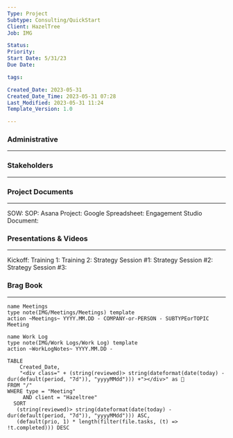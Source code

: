```yaml
---
Type: Project
Subtype: Consulting/QuickStart
Client: HazelTree
Job: IMG

Status: 
Priority: 
Start Date: 5/31/23
Due Date: 

tags: 

Created_Date: 2023-05-31
Created_Date_Time: 2023-05-31 07:28
Last_Modified: 2023-05-31 11:24
Template_Version: 1.0

---
```

### Administrative
---



### Stakeholders
---



### Project Documents
---
SOW: 
SOP: 
Asana Project: 
Google Spreadsheet: 
Engagement Studio Document: 

### Presentations & Videos
---
Kickoff: 
Training 1: 
Training 2: 
Strategy Session #1: 
Strategy Session #2: 
Strategy Session #3: 


### Brag Book
---



```button
name Meetings
type note(IMG/Meetings/Meetings) template
action ~Meetings~ YYYY.MM.DD - COMPANY-or-PERSON - SUBTYPEorTOPIC Meeting
```
```button
name Work Log
type note(IMG/Work Logs/Work Log) template
action ~WorkLogNotes~ YYYY.MM.DD -
```
```dataview
TABLE
    Created_Date,
    "<div class=" + (string(reviewed)> string(dateformat(date(today) - dur(default(period, "7d")), "yyyyMMdd"))) +"></div>" as 📅
FROM "/"
WHERE type = "Meeting"
	 AND client = "Hazeltree"
  SORT
   (string(reviewed)> string(dateformat(date(today) - dur(default(period, "7d")), "yyyyMMdd"))) ASC,
   (default(prio, 1) * length(filter(file.tasks, (t) => !t.completed))) DESC
```

